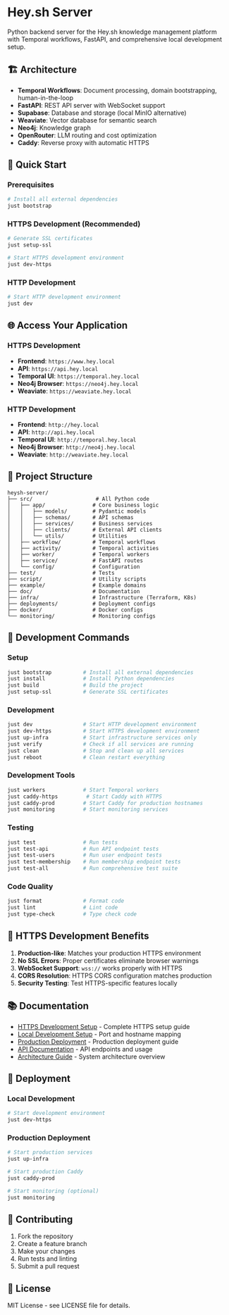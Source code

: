 # Hey.sh Server

Python backend server for the Hey.sh knowledge management platform with Temporal workflows, FastAPI, and comprehensive local development setup.

## 🏗️ Architecture

- **Temporal Workflows**: Document processing, domain bootstrapping, human-in-the-loop
- **FastAPI**: REST API server with WebSocket support
- **Supabase**: Database and storage (local MinIO alternative)
- **Weaviate**: Vector database for semantic search
- **Neo4j**: Knowledge graph
- **OpenRouter**: LLM routing and cost optimization
- **Caddy**: Reverse proxy with automatic HTTPS

## 🚀 Quick Start

### **Prerequisites**
```bash
# Install all external dependencies
just bootstrap
```

### **HTTPS Development (Recommended)**
```bash
# Generate SSL certificates
just setup-ssl

# Start HTTPS development environment
just dev-https
```

### **HTTP Development**
```bash
# Start HTTP development environment
just dev
```

## 🌐 Access Your Application

### **HTTPS Development**
- **Frontend**: `https://www.hey.local`
- **API**: `https://api.hey.local`
- **Temporal UI**: `https://temporal.hey.local`
- **Neo4j Browser**: `https://neo4j.hey.local`
- **Weaviate**: `https://weaviate.hey.local`

### **HTTP Development**
- **Frontend**: `http://hey.local`
- **API**: `http://api.hey.local`
- **Temporal UI**: `http://temporal.hey.local`
- **Neo4j Browser**: `http://neo4j.hey.local`
- **Weaviate**: `http://weaviate.hey.local`

## 📁 Project Structure

```
heysh-server/
├── src/                    # All Python code
│   ├── app/               # Core business logic
│   │   ├── models/        # Pydantic models
│   │   ├── schemas/       # API schemas
│   │   ├── services/      # Business services
│   │   ├── clients/       # External API clients
│   │   └── utils/         # Utilities
│   ├── workflow/          # Temporal workflows
│   ├── activity/          # Temporal activities
│   ├── worker/            # Temporal workers
│   ├── service/           # FastAPI routes
│   └── config/            # Configuration
├── test/                  # Tests
├── script/                # Utility scripts
├── example/               # Example domains
├── doc/                   # Documentation
├── infra/                 # Infrastructure (Terraform, K8s)
├── deployments/           # Deployment configs
├── docker/                # Docker configs
└── monitoring/            # Monitoring configs
```

## 🔧 Development Commands

### **Setup**
```bash
just bootstrap          # Install all external dependencies
just install            # Install Python dependencies
just build              # Build the project
just setup-ssl          # Generate SSL certificates
```

### **Development**
```bash
just dev                # Start HTTP development environment
just dev-https          # Start HTTPS development environment
just up-infra           # Start infrastructure services only
just verify             # Check if all services are running
just clean              # Stop and clean up all services
just reboot             # Clean restart everything
```

### **Development Tools**
```bash
just workers            # Start Temporal workers
just caddy-https         # Start Caddy with HTTPS
just caddy-prod         # Start Caddy for production hostnames
just monitoring         # Start monitoring services
```

### **Testing**
```bash
just test               # Run tests
just test-api           # Run API endpoint tests
just test-users         # Run user endpoint tests
just test-membership    # Run membership endpoint tests
just test-all           # Run comprehensive test suite
```

### **Code Quality**
```bash
just format             # Format code
just lint               # Lint code
just type-check         # Type check code
```

## 🔐 HTTPS Development Benefits

1. **Production-like**: Matches your production HTTPS environment
2. **No SSL Errors**: Proper certificates eliminate browser warnings
3. **WebSocket Support**: `wss://` works properly with HTTPS
4. **CORS Resolution**: HTTPS CORS configuration matches production
5. **Security Testing**: Test HTTPS-specific features locally

## 📚 Documentation

- [HTTPS Development Setup](doc/HTTPS_DEVELOPMENT_SETUP.md) - Complete HTTPS setup guide
- [Local Development Setup](doc/LOCAL_DEVELOPMENT_SETUP.md) - Port and hostname mapping
- [Production Deployment](doc/PRODUCTION_DEPLOYMENT.md) - Production deployment guide
- [API Documentation](doc/API.md) - API endpoints and usage
- [Architecture Guide](doc/ARCHITECTURE.md) - System architecture overview

## 🚀 Deployment

### **Local Development**
```bash
# Start development environment
just dev-https
```

### **Production Deployment**
```bash
# Start production services
just up-infra

# Start production Caddy
just caddy-prod

# Start monitoring (optional)
just monitoring
```

## 🤝 Contributing

1. Fork the repository
2. Create a feature branch
3. Make your changes
4. Run tests and linting
5. Submit a pull request

## 📄 License

MIT License - see LICENSE file for details.